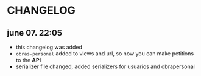 # CHANGELOG

## june 07. 22:05

* this changelog was added 
* ```obras-personal``` added to views and url, so now you can make petitions to the **API** 
* serializer file changed, added serializers for usuarios and obrapersonal 
